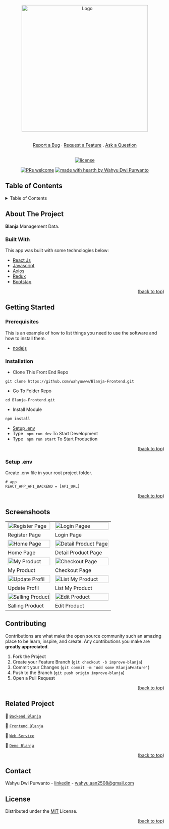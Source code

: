 <div id="top"></div>

<!-- PROJECT LOGO -->
<br />
<div align="center">
 <a href="https://github.com/wahyuwww/Blanja-Frontend.git">
    <img src="https://lh3.googleusercontent.com/d/13oL_tdqAFzcRVAPIk0lWpAuGZQ1Dmj4d" alt="Logo" width="400px">
  </a>
 </div>
 <div align="center">
  <br />
  <br />
  <a href="https://github.com/dec0dOS/amazing-github-template/issues/new?assignees=&labels=bug&template=01_BUG_REPORT.md&title=bug%3A+">Report a Bug</a>
  ·
  <a href="https://github.com/dec0dOS/amazing-github-template/issues/new?assignees=&labels=enhancement&template=02_FEATURE_REQUEST.md&title=feat%3A+">Request a Feature</a>
  .
  <a href="https://github.com/dec0dOS/amazing-github-template/discussions">Ask a Question</a>
</div>


<div align="center">
<br />

[![license](https://img.shields.io/github/license/dec0dOS/amazing-github-template.svg?style=flat-square)](LICENSE)

[![PRs welcome](https://img.shields.io/badge/PRs-welcome-ff69b4.svg?style=flat-square)](https://github.com/wahyuwww/)
[![made with hearth by Wahyu Dwi Purwanto](https://img.shields.io/badge/made%20with%20%E2%99%A5%20by-Wahyu-ff1414.svg?style=flat-square)](https://github.com/wahyuwww/)

</div>
<!-- TABLE OF CONTENTS -->

## Table of Contents

<details>
  <summary>Table of Contents</summary>
  <ol>
    <li>
      <a href="#about-the-project">About The Project</a>
      <ul>
        <li><a href="#built-with">Built With</a></li>
      </ul>
    </li>
    <li>
      <a href="#getting-started">Getting Started</a>
      <ul>
        <li><a href="#prerequisites">Prerequisites</a></li>
        <li><a href="#installation">Installation</a></li>
        <li><a href="#setup-env-example">Setup .env example</a></li>
      </ul>
    </li>
    <li><a href="#screenshoots">Screenshots</a></li>
    <li><a href="#contributing">Contributing</a></li>
    <li><a href="#related-project">Related Project</a></li>
    <li><a href="#license">License</a></li>
  </ol>
</details>

<!-- ABOUT THE PROJECT -->

## About The Project

**Blanja** Management Data.

### Built With

This app was built with some technologies below:

- [React Js](https://reactjs.org/)
- [Javascript](https://www.javascript.com/)
- [Axios](https://axios-http.com/)
- [Redux](https://redux.js.org/)
- [Bootstap](https://getbootstrap.com)

<p align="right">(<a href="#top">back to top</a>)</p>

<!-- GETTING STARTED -->

## Getting Started

### Prerequisites

This is an example of how to list things you need to use the software and how to install them.

- [nodejs](https://nodejs.org/en/download/)

### Installation

- Clone This Front End Repo

```
git clone https://github.com/wahyuwww/Blanja-Frontend.git
```

- Go To Folder Repo

```
cd Blanja-Frontend.git
```

- Install Module

```
npm install
```

- <a href="#setup-env">Setup .env</a>
- Type ` npm run dev` To Start Development
- Type ` npm run start` To Start Production

<p align="right">(<a href="#top">back to top</a>)</p>

### Setup .env

Create .env file in your root project folder.

```
# app
REACT_APP_API_BACKEND = [API_URL]
```

<p align="right">(<a href="#top">back to top</a>)</p>

## Screenshoots
<p align="center" display=flex>
<table>
 
  <tr>
    <td><image src="./screenshoot/regis.png" alt="Register Page" width=100%></td>
    <td><image src="./screenshoot/login.png" alt="Login Pagee" width=100%/></td>
  </tr>
   <tr>
    <td>Register Page</td>
    <td>Login Page</td>
  </tr>
  
  <tr>
    <td><image src="./screenshoot/Home.png" alt="Home Page" width=100%></td>
    <td><image src="./screenshoot/detail.png" alt="Detail Product Page" width=100%/></td>
  </tr>
  <tr>
    <td>Home Page</td>
    <td>Detail Product Page</td>
  </tr>

  <tr>
    <td><image src="./screenshoot/my Poruducts.png" alt="My Product" width=100%></td>
    <td><image src="./screenshoot/chekout.png" alt="Checkout Page" width=100%></td>
  </tr>
  <tr>
      <td>My Product</td>
      <td>Checkout Page</td>
  </tr>
  
  <tr>
    <td><image src="./screenshoot/profil.png" alt="Update Profil" width=100%></td>
    <td><image src="./screenshoot/products list.png" alt="List My Product" width=100%></td>
  </tr>
  <tr>
      <td>Update Profil</td>
      <td>List My Product</td>
  </tr>
  
  <tr>
    <td><image src="./screenshoot/add.png" alt="Salling Product" width=100%></td>
    <td><image src="./screenshoot/edit product.png" alt="Edit Product" width=100%></td>
  </tr>
  <tr>
      <td>Salling Product</td>
      <td>Edit Product</td>
  </tr>
</table>



## Contributing

Contributions are what make the open source community such an amazing place to be learn, inspire, and create. Any contributions you make are **greatly appreciated**.

1. Fork the Project
2. Create your Feature Branch (`git checkout -b improve-blanja`)
3. Commit your Changes (`git commit -m 'Add some BlanjaFeature'`)
4. Push to the Branch (`git push origin improve-blanja`)
5. Open a Pull Request

<p align="right">(<a href="#top">back to top</a>)</p>

## Related Project

:rocket: [`Backend Blanja`](https://github.com/wahyuwww/Blanja-Backend)

:rocket: [`Frontend Blanja`](https://github.com/wahyuwww/Blanja-Frontend)

:rocket: [`Web Service`](https://belanjain-aja.herokuapp.com/v1)

:rocket: [`Demo Blanja`](https://react-belanja.vercel.app/)


<p align="right">(<a href="#top">back to top</a>)</p>

## Contact

Wahyu Dwi Purwanto - [linkedin](https://www.linkedin.com/in/wahyu-dwi-purwanto/) - wahyu.aan2508@gmail.com

## License

Distributed under the [MIT](/LICENSE) License.

<p align="right">(<a href="#top">back to top</a>)</p>
